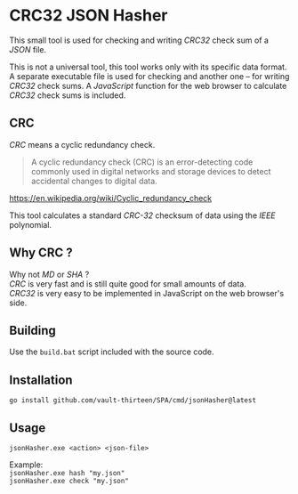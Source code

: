 # CRC32 JSON Hasher

This small tool is used for checking and writing _CRC32_ check sum of a _JSON_ 
file.

This is not a universal tool, this tool works only with its specific data 
format. A separate executable file is used for checking and another one – for 
writing _CRC32_ check sums. A _JavaScript_ function for the web browser to 
calculate _CRC32_ check sums is included.

## CRC

_CRC_ means a cyclic redundancy check.

> A cyclic redundancy check (CRC) is an error-detecting code commonly used in 
digital networks and storage devices to detect accidental changes to digital 
data.

https://en.wikipedia.org/wiki/Cyclic_redundancy_check

This tool calculates a standard _CRC-32_ checksum of data using the _IEEE_ 
polynomial.

## Why CRC ? 

Why not _MD_ or _SHA_ ?  
_CRC_ is very fast and is still quite good for small amounts of data.  
_CRC32_ is very easy to be implemented in JavaScript on the web browser's side.

## Building

Use the `build.bat` script included with the source code.

## Installation

`go install github.com/vault-thirteen/SPA/cmd/jsonHasher@latest`   

## Usage

`jsonHasher.exe <action> <json-file>`

Example:  
`jsonHasher.exe hash "my.json"`  
`jsonHasher.exe check "my.json"`  

